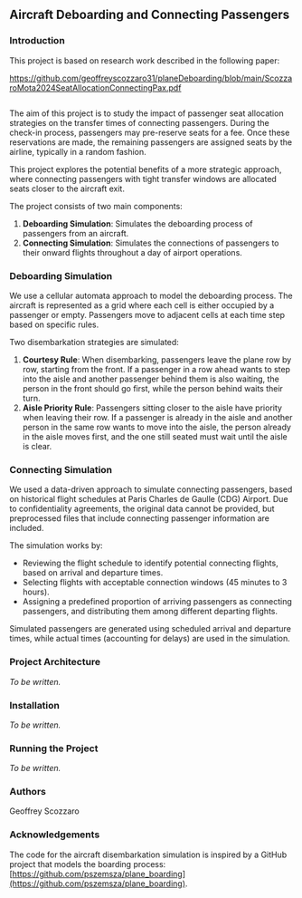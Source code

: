## Aircraft Deboarding and Connecting Passengers

### Introduction

This project is based on research work described in the following paper:  

https://github.com/geoffreyscozzaro31/planeDeboarding/blob/main/ScozzaroMota2024SeatAllocationConnectingPax.pdf
```
```

The aim of this project is to study the impact of passenger seat allocation strategies on the transfer times of connecting passengers. During the check-in process, passengers may pre-reserve seats for a fee. Once these reservations are made, the remaining passengers are assigned seats by the airline, typically in a random fashion.

This project explores the potential benefits of a more strategic approach, where connecting passengers with tight transfer windows are allocated seats closer to the aircraft exit.

The project consists of two main components:
1. **Deboarding Simulation**: Simulates the deboarding process of passengers from an aircraft.
2. **Connecting Simulation**: Simulates the connections of passengers to their onward flights throughout a day of airport operations.

### Deboarding Simulation

We use a cellular automata approach to model the deboarding process. The aircraft is represented as a grid where each cell is either occupied by a passenger or empty. Passengers move to adjacent cells at each time step based on specific rules.

Two disembarkation strategies are simulated:
1. **Courtesy Rule**: When disembarking, passengers leave the plane row by row, starting from the front. If a passenger in a row ahead wants to step into the aisle and another passenger behind them is also waiting, the person in the front should go first, while the person behind waits their turn.
2. **Aisle Priority Rule**: Passengers sitting closer to the aisle have priority when leaving their row. If a passenger is already in the aisle and another person in the same row wants to move into the aisle, the person already in the aisle moves first, and the one still seated must wait until the aisle is clear.


### Connecting Simulation

We used a data-driven approach to simulate connecting passengers, based on historical flight schedules at Paris Charles de Gaulle (CDG) Airport. Due to confidentiality agreements, the original data cannot be provided, but preprocessed files that include connecting passenger information are included.

The simulation works by:
- Reviewing the flight schedule to identify potential connecting flights, based on arrival and departure times.
- Selecting flights with acceptable connection windows (45 minutes to 3 hours).
- Assigning a predefined proportion of arriving passengers as connecting passengers, and distributing them among different departing flights.

Simulated passengers are generated using scheduled arrival and departure times, while actual times (accounting for delays) are used in the simulation.

### Project Architecture
*To be written.*

### Installation
*To be written.*

### Running the Project
*To be written.*

### Authors
Geoffrey Scozzaro

### Acknowledgements
The code for the aircraft disembarkation simulation is inspired by a GitHub project that models the boarding process: [https://github.com/pszemsza/plane_boarding](https://github.com/pszemsza/plane_boarding).


